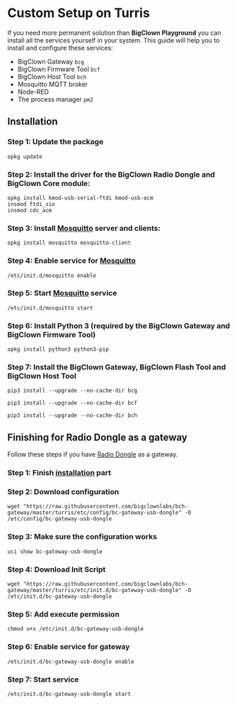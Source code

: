 # Custom Setup on Turris

If you need more permanent solution than **BigClown Playground** you can install all the services yourself in your system. This guide will help you to install and configure these services:

* BigClown Gateway `bcg`
* BigClown Firmware Tool `bcf`
* BigClown Host Tool `bch`
* Mosquitto MQTT broker
* Node-RED
* The process manager `pm2`

## Installation

### Step 1: Update the package

```text
opkg update
```

### Step 2: Install the driver for the **BigClown Radio Dongle** and **BigClown Core module**:

```text
opkg install kmod-usb-serial-ftdi kmod-usb-acm
insmod ftdi_sio
insmod cdc_acm
```

### Step 3: Install [**Mosquitto**](https://mosquitto.org/) server and clients:

```text
opkg install mosquitto mosquitto-client
```

### Step 4: Enable service for [**Mosquitto**](https://mosquitto.org/)

```text
/etc/init.d/mosquitto enable
```

### Step 5: Start [**Mosquitto**](https://mosquitto.org/) service

```text
/etc/init.d/mosquitto start
```

### Step 6: Install **Python 3** \(required by the **BigClown Gateway** and **BigClown Firmware Tool**\)

```text
opkg install python3 python3-pip
```

### Step 7: Install the **BigClown Gateway**, **BigClown Flash Tool** and **BigClown Host Tool**

```text
pip3 install --upgrade --no-cache-dir bcg
```

```text
pip3 install --upgrade --no-cache-dir bcf
```

```text
pip3 install --upgrade --no-cache-dir bch
```

## Finishing for Radio Dongle as a gateway

Follow these steps if you have [Radio Dongle](https://shop.bigclown.com/radio-dongle) as a gateway.

### Step 1: Finish [installation](https://www.bigclown.com/doc/tutorials/custom-setup-on-turris/#installation) part

### Step 2: Download configuration

```text
wget "https://raw.githubusercontent.com/bigclownlabs/bch-gateway/master/turris/etc/config/bc-gateway-usb-dongle" -O /etc/config/bc-gateway-usb-dongle
```

### Step 3: Make sure the configuration works

```text
uci show bc-gateway-usb-dongle
```

### Step 4: Download Init Script

```text
wget "https://raw.githubusercontent.com/bigclownlabs/bch-gateway/master/turris/etc/init.d/bc-gateway-usb-dongle" -O /etc/init.d/bc-gateway-usb-dongle
```

### Step 5: Add execute permission

```text
chmod u+x /etc/init.d/bc-gateway-usb-dongle
```

### Step 6: Enable service for gateway

```text
/etc/init.d/bc-gateway-usb-dongle enable
```

### Step 7: Start service

```text
/etc/init.d/bc-gateway-usb-dongle start
```

